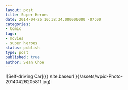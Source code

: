 ```yaml
---
layout: post
title: Super Heroes
date: 2014-04-26 10:38:34.000000000 -07:00
categories:
- Comic
tags:
- movies
- super heroes
status: publish
type: post
published: true
author: Sean Choe
---
```

![Self-driving Car]({{ site.baseurl }}/assets/wpid-Photo-20140426205811.jpg)
